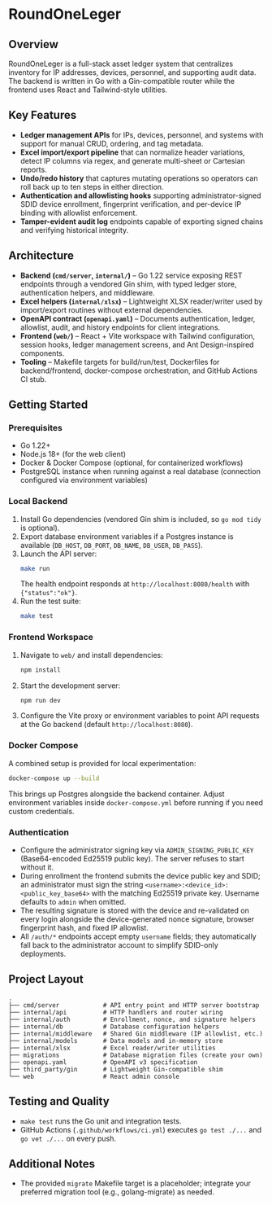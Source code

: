 # RoundOneLeger

## Overview
RoundOneLeger is a full-stack asset ledger system that centralizes inventory for IP addresses, devices, personnel, and supporting audit data. The backend is written in Go with a Gin-compatible router while the frontend uses React and Tailwind-style utilities.

## Key Features
- **Ledger management APIs** for IPs, devices, personnel, and systems with support for manual CRUD, ordering, and tag metadata.
- **Excel import/export pipeline** that can normalize header variations, detect IP columns via regex, and generate multi-sheet or Cartesian reports.
- **Undo/redo history** that captures mutating operations so operators can roll back up to ten steps in either direction.
- **Authentication and allowlisting hooks** supporting administrator-signed SDID device enrollment, fingerprint verification, and per-device IP binding with allowlist enforcement.
- **Tamper-evident audit log** endpoints capable of exporting signed chains and verifying historical integrity.

## Architecture
- **Backend (`cmd/server`, `internal/`)** – Go 1.22 service exposing REST endpoints through a vendored Gin shim, with typed ledger store, authentication helpers, and middleware.
- **Excel helpers (`internal/xlsx`)** – Lightweight XLSX reader/writer used by import/export routines without external dependencies.
- **OpenAPI contract (`openapi.yaml`)** – Documents authentication, ledger, allowlist, audit, and history endpoints for client integrations.
- **Frontend (`web/`)** – React + Vite workspace with Tailwind configuration, session hooks, ledger management screens, and Ant Design-inspired components.
- **Tooling** – Makefile targets for build/run/test, Dockerfiles for backend/frontend, docker-compose orchestration, and GitHub Actions CI stub.

## Getting Started
### Prerequisites
- Go 1.22+
- Node.js 18+ (for the web client)
- Docker & Docker Compose (optional, for containerized workflows)
- PostgreSQL instance when running against a real database (connection configured via environment variables)

### Local Backend
1. Install Go dependencies (vendored Gin shim is included, so `go mod tidy` is optional).
2. Export database environment variables if a Postgres instance is available (`DB_HOST`, `DB_PORT`, `DB_NAME`, `DB_USER`, `DB_PASS`).
3. Launch the API server:
   ```bash
   make run
   ```
   The health endpoint responds at `http://localhost:8080/health` with `{"status":"ok"}`.
4. Run the test suite:
   ```bash
   make test
   ```

### Frontend Workspace
1. Navigate to `web/` and install dependencies:
   ```bash
   npm install
   ```
2. Start the development server:
   ```bash
   npm run dev
   ```
3. Configure the Vite proxy or environment variables to point API requests at the Go backend (default `http://localhost:8080`).

### Docker Compose
A combined setup is provided for local experimentation:
```bash
docker-compose up --build
```
This brings up Postgres alongside the backend container. Adjust environment variables inside `docker-compose.yml` before running if you need custom credentials.

### Authentication
- Configure the administrator signing key via `ADMIN_SIGNING_PUBLIC_KEY` (Base64-encoded Ed25519 public key). The server refuses to start without it.
- During enrollment the frontend submits the device public key and SDID; an administrator must sign the string `<username>:<device_id>:<public_key_base64>` with the matching Ed25519 private key. Username defaults to `admin` when omitted.
- The resulting signature is stored with the device and re-validated on every login alongside the device-generated nonce signature, browser fingerprint hash, and fixed IP allowlist.
- All `/auth/*` endpoints accept empty `username` fields; they automatically fall back to the administrator account to simplify SDID-only deployments.

## Project Layout
```
.
├── cmd/server            # API entry point and HTTP server bootstrap
├── internal/api          # HTTP handlers and router wiring
├── internal/auth         # Enrollment, nonce, and signature helpers
├── internal/db           # Database configuration helpers
├── internal/middleware   # Shared Gin middleware (IP allowlist, etc.)
├── internal/models       # Data models and in-memory store
├── internal/xlsx         # Excel reader/writer utilities
├── migrations            # Database migration files (create your own)
├── openapi.yaml          # OpenAPI v3 specification
├── third_party/gin       # Lightweight Gin-compatible shim
└── web                   # React admin console
```

## Testing and Quality
- `make test` runs the Go unit and integration tests.
- GitHub Actions (`.github/workflows/ci.yml`) executes `go test ./...` and `go vet ./...` on every push.

## Additional Notes
- The provided `migrate` Makefile target is a placeholder; integrate your preferred migration tool (e.g., golang-migrate) as needed.

